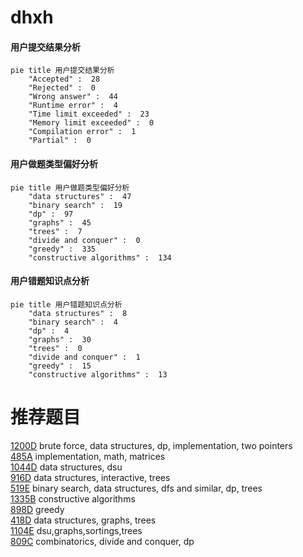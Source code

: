 # dhxh

<!-- tabs:start -->



#### **用户提交结果分析**

```mermaid
pie title 用户提交结果分析
    "Accepted" :  28
    "Rejected" :  0
    "Wrong answer" :  44
    "Runtime error" :  4
    "Time limit exceeded" :  23
    "Memory limit exceeded" :  0
    "Compilation error" :  1
    "Partial" :  0
```

#### **用户做题类型偏好分析**

```mermaid
pie title 用户做题类型偏好分析
    "data structures" :  47
    "binary search" :  19
    "dp" :  97
    "graphs" :  45
    "trees" :  7
    "divide and conquer" :  0
    "greedy" :  335
    "constructive algorithms" :  134
```
#### **用户错题知识点分析**

```mermaid
pie title 用户错题知识点分析
    "data structures" :  8
    "binary search" :  4
    "dp" :  4
    "graphs" :  30
    "trees" :  0
    "divide and conquer" :  1
    "greedy" :  15
    "constructive algorithms" :  13
```



<!-- tabs:end -->
# 推荐题目
[1200D](https://codeforces.com/contest/1200/problem/D)		brute force,
                        data structures,
                        dp,
                        implementation,
                        two pointers		  
[485A](https://codeforces.com/contest/485/problem/A)		implementation,
                        math,
                        matrices		  
[1044D](https://codeforces.com/contest/1044/problem/D)		data structures,
                        dsu		  
[916D](https://codeforces.com/contest/916/problem/D)		data structures,
                        interactive,
                        trees		  
[519E](https://codeforces.com/contest/519/problem/E)		binary search,
                        data structures,
                        dfs and similar,
                        dp,
                        trees		  
[1335B](https://codeforces.com/contest/1335/problem/B)		constructive algorithms		  
[898D](https://codeforces.com/contest/898/problem/D)		greedy		  
[418D](https://codeforces.com/contest/418/problem/D)		data structures,
                        graphs,
                        trees		  
[1104E](https://codeforces.com/contest/1104/problem/E)		dsu,graphs,sortings,trees		  
[809C](https://codeforces.com/contest/809/problem/C)		combinatorics,
                        divide and conquer,
                        dp		  
